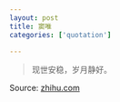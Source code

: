 ```yaml
---
layout: post
title: 窦唯
categories: ['quotation']

---
```


> 现世安稳，岁月静好。

Source: [zhihu.com](http://www.zhihu.com/question/19574354)